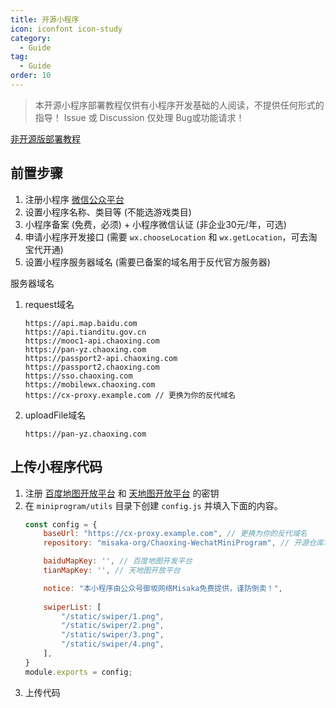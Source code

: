 ```yaml
---
title: 开源小程序
icon: iconfont icon-study
category:
  - Guide
tag:
  - Guide
order: 10
---
```


> 本开源小程序部署教程仅供有小程序开发基础的人阅读，不提供任何形式的指导！
> Issue 或 Discussion 仅处理 Bug或功能请求！

[非开源版部署教程](https://doc.micono.eu.org/guide/no-open.html)

## 前置步骤

1. 注册小程序 [微信公众平台](https://mp.weixin.qq.com)
2. 设置小程序名称、类目等 (不能选游戏类目)
3. 小程序备案 (免费，必须) + 小程序微信认证 (非企业30元/年，可选)
4. 申请小程序开发接口 (需要 `wx.chooseLocation` 和 `wx.getLocation`，可去淘宝代开通)
5. 设置小程序服务器域名 (需要已备案的域名用于反代官方服务器)

服务器域名
1. request域名  
    ```
    https://api.map.baidu.com  
    https://api.tianditu.gov.cn  
    https://mooc1-api.chaoxing.com  
    https://pan-yz.chaoxing.com  
    https://passport2-api.chaoxing.com  
    https://passport2.chaoxing.com  
    https://sso.chaoxing.com  
    https://mobilewx.chaoxing.com  
    https://cx-proxy.example.com // 更换为你的反代域名 
    ``` 
2. uploadFile域名  
    ```
    https://pan-yz.chaoxing.com  
    ```

## 上传小程序代码

1. 注册 [百度地图开放平台](https://lbsyun.baidu.com) 和 [天地图开放平台](http://lbs.tianditu.gov.cn) 的密钥
2. 在 `miniprogram/utils` 目录下创建 `config.js` 并填入下面的内容。
    ```js
    const config = {
        baseUrl: "https://cx-proxy.example.com", // 更换为你的反代域名
        repository: "misaka-org/Chaoxing-WechatMiniProgram", // 开源仓库地址

        baiduMapKey: '', // 百度地图开发平台
        tianMapKey: '', // 天地图开放平台

        notice: "本小程序由公众号御坂网络Misaka免费提供，谨防倒卖！",
        
        swiperList: [
            "/static/swiper/1.png",
            "/static/swiper/2.png",
            "/static/swiper/3.png",
            "/static/swiper/4.png",
        ],
    }
    module.exports = config;
    ```
3. 上传代码
